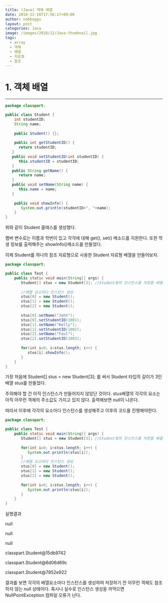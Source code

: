 ```yaml
---
title: (Java) 객체 배열
date: 2018-12-16T17:56:17+09:00
author: nobbaggu
layout: post
categories: Java
image: /images/2018/12/Java-thumbnail.jpg
tags:
  - array
  - 객체
  - 배열
  - 자료형
  - 참조
---
```

# 1. 객체 배열

* * *

~~~ java
package classpart;

public class Student {
    int studentID;
    String name;
    
    public Student() {};
   
    public int getStudentID() {
      return studentID;
   }
   public void setStudentID(int studentID) {
      this.studentID = studentID;
   }
   public String getName() {
      return name;
   }
   public void setName(String name) {
      this.name = name;
   }
    
    public void showInfo() {
       System.out.println(studentID+", "+name);
    }
}
~~~

위와 같이 Student 클래스를 생성했다.

멤버 변수로는 이름과 학번이 있고 각각에 대해 get(), set() 메소드를 지원한다. 또한 학생 정보를 출력해주는 showInfo()메소드를 만들었다.

이제 Student를 하나의 참조 자료형으로 사용한 Student 자료형 배열을 만들어보자.

~~~ java
package classpart;

public class Test {
    public static void main(String[] args) {
       Student[] stus = new Student[3]; //Student형의 인스턴스를 저장할 배열공간만 확보했을 뿐 아직 인스턴스가 만들어지지 않았다.
       
       //배열 요소마다 인스턴스 생성
       stus[0] = new Student();
       stus[1] = new Student();
       stus[2] = new Student();
       
       stus[0].setName("John");
       stus[0].setStudentID(1001);
       stus[1].setName("Kelly");
       stus[1].setStudentID(1002);
       stus[2].setName("Faul");
       stus[2].setStudentID(1003);
       
       for(int i=0; i<stus.length; i++) {
          stus[i].showInfo();
       }
    }
}
~~~

가장 처음에 Student[] stus = new Student[3]; 를 써서 Student 타입의 길이가 3인 배열 stus를 만들었다.

주의해야 할 건 아직 인스턴스가 만들어지지 않았단 것이다. stus배열의 각각의 요소는 아직 아무런 객체의 주소값도 가지고 있지 않다. 출력해보면 null이 나온다.

따라서 이후에 각각의 요소마다 인스턴스를 생성해주고 이후의 코드를 진행해야한다.

~~~ java
package classpart;

public class Test {
    public static void main(String[] args) {
       Student[] stus = new Student[3]; //Student형의 인스턴스를 저장할 배열 공간만 확보했을 뿐 아직 인스턴스가 만들어지지 않았다.
       
       for(int i=0; i<stus.length; i++) {
          System.out.println(stus[i]);
       }
       //배열 요소마다 인스턴스 생성
       stus[0] = new Student();
       stus[1] = new Student();
       stus[2] = new Student();
       
       for(int i=0; i<stus.length; i++) {
          System.out.println(stus[i]);
       }
    }
}
~~~

실행결과

null


null


null


classpart.Student@15db9742


classpart.Student@6d06d69c


classpart.Student@7852e922

결과를 보면 각각의 배열요소마다 인스턴스를 생성하여 저장하기 전 아무런 객체도 참조하지 않는 null 상태이다. 혹시나 실수로 인스턴스 생성을 까먹으면 NullPointException 컴파일 오류가 난다.

&nbsp;